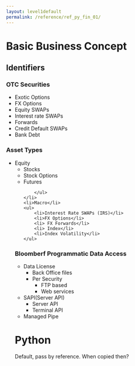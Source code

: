 ```yaml
---
layout: level1default 
permalink: /reference/ref_py_fin_01/
---
```


<h1>Basic Business Concept</h1>
<h2>Identifiers</h2>

<div class="piktowrapper-embed" pikto-uid="7169314-untitled-infographic" >
    <div class="pikto-canvas-wrap">
        <div class="pikto-canvas"></div>
    </div>
</div>
<script>
    (function(d){
        var js, id="pikto-embed-js", ref=d.getElementsByTagName("script")[0];
        if (d.getElementById(id)) { return;}
        js=d.createElement("script"); js.id=id; js.async=true;
        js.src="https://magic.piktochart.com/assets/embedding/embed.js";
        ref.parentNode.insertBefore(js, ref);
    }(document));
</script>


<h3>OTC Securities</h3>
<ul>
    <li>Exotic Options</li>
    <li>FX Options</li>
    <li>Equity SWAPs</li>
    <li>Interest rate SWAPs</li>
    <li>Forwards</li>
    <li>Credit Default SWAPs</li>
    <li>Bank Debt</li>
</ul>

<h3>Asset Types</h3>
<ul>
    <li>Equity
        <ul>
            <li>Stocks</li>
            <li>Stock Options</li>
            <li>Futures</li>

        </ul>
    </li>
    <li>Macro</li>
    <ul> 
        <li>Interest Rate SWAPs (IRS)</li>
        <li>FX Options</li>
        <li> FX Forwards</li>
        <li> Index</li>
        <li>Index Volatility</li>
    </ul>
</ul>


<h3>Bloomberf Programmatic Data Access</h3>

<ul>
    <li>Data License
        <ul>
            <li>Back Office files</li>
            <li>Per Security
                <ul>
                    <li>FTP based</li>
                    <li>Web services</li>
                </ul>
            </li>
        </ul>
    </li>
    <li>SAPI(Server API)
        <ul>
            <li>Server API</li>
            <li>Terminal API</li>
        </ul>
    </li>
    <li>Managed Pipe</li>
</ul>



<h1>Python</h1>

<p>Default, pass by reference. When copied then?</p>